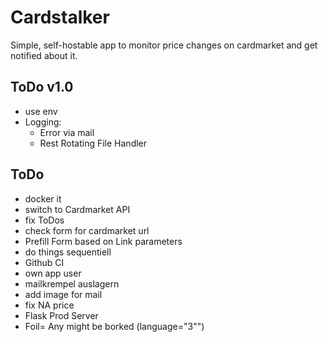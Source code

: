 # Cardstalker

Simple, self-hostable app to monitor price changes on cardmarket and get notified about it.

## ToDo v1.0
* use env
* Logging:
  + Error via mail
  + Rest Rotating File Handler


## ToDo
* docker it
* switch to Cardmarket API
* fix ToDos
* check form for cardmarket url
* Prefill Form based on Link parameters
* do things sequentiell
* Github CI
* own app user
* mailkrempel auslagern
* add image for mail
* fix NA price
* Flask Prod Server
* Foil= Any might be borked (language="3\"")